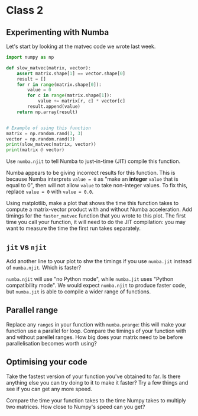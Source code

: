 # Class 2

## Experimenting with Numba
Let's start by looking at the matvec code we wrote last week.

```python
import numpy as np

def slow_matvec(matrix, vector):
    assert matrix.shape[1] == vector.shape[0]
    result = []
    for r in range(matrix.shape[0]):
        value = 0
        for c in range(matrix.shape[1]):
            value += matrix[r, c] * vector[c]
        result.append(value)
    return np.array(result)


# Example of using this function
matrix = np.random.rand(3, 3)
vector = np.random.rand(3)
print(slow_matvec(matrix, vector))
print(matrix @ vector)
```

Use `numba.njit` to tell Numba to just-in-time (JIT) compile this function.

Numba appears to be giving incorrect results for this function. This is because Numba interprets `value = 0` as "make an **integer** `value` that is equal to 0", then
will not allow `value` to take non-integer values. To fix this, replace `value = 0` with `value = 0.0`.

Using matplotlib, make a plot that shows the time this function takes to compute a matrix-vector product with and without Numba acceleration.
Add timings for the `faster_matvec` function that you wrote to this plot. The first time you call your function, it will need to do the JIT
compilation: you may want to measure the time the first run takes separately.

## `jit` vs `njit`
Add another line to your plot to shw the timings if you use `numba.jit` instead of `numba.njit`. Which is faster?

`numba.njit` will use "no Python mode", while `numba.jit` uses "Python compatibility mode". We would expect `numba.njit` to produce faster code, but `numba.jit` is able to compile a wider range of
functions.

## Parallel range
Replace any `range`s in your function with `numba.prange`: this will make your function use a parallel for loop. Compare the timings of your function with and without
parellel ranges. How big does your matrix need to be before parallelisation becomes worth using?

## Optimising your code
Take the fastest version of your function you've obtained to far. Is there anything else you can try doing to it to make it faster? Try a few things and see if you can get any more speed.

Compare the time your function takes to the time Numpy takes to multiply two matrices. How close to Numpy's speed can you get?
